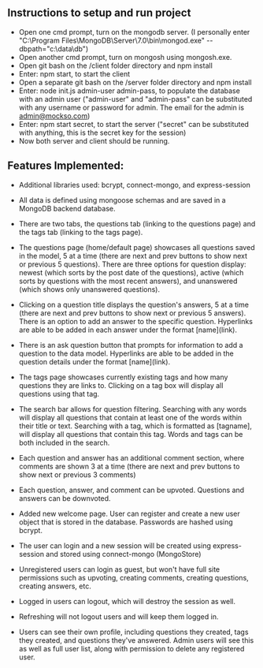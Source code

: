 
## Instructions to setup and run project
* Open one cmd prompt, turn on the mongodb server. (I personally enter "C:\Program Files\MongoDB\Server\7.0\bin\mongod.exe" --dbpath="c:\data\db")
* Open another cmd prompt, turn on mongosh using mongosh.exe.
* Open git bash on the /client folder directory and npm install
* Enter: npm start, to start the client
* Open a separate git bash on the /server folder directory and npm install
* Enter: node init.js admin-user admin-pass, to populate the database with an admin user ("admin-user" and "admin-pass" can be substituted with any username or password for admin. The email for the admin is admin@mockso.com)
* Enter: npm start secret, to start the server ("secret" can be substituted with anything, this is the secret key for the session)
* Now both server and client should be running.


## Features Implemented:
* Additional libraries used: bcrypt, connect-mongo, and express-session

* All data is defined using mongoose schemas and are saved in a MongoDB backend database.

* There are two tabs, the questions tab (linking to the questions page) and the tags tab (linking to the tags page).

* The questions page (home/default page) showcases all questions saved in the model, 5 at a time (there are next and prev buttons to show next or previous 5 questions). There are three options for question display: newest (which sorts by the post date of the questions), active (which sorts by questions with the most recent answers), and unanswered (which shows only unanswered questions).

* Clicking on a question title displays the question's answers, 5 at a time (there are next and prev buttons to show next or previous 5 answers). There is an option to add an answer to the specific question. Hyperlinks are able to be added in each answer under the format \[name\](link).

* There is an ask question button that prompts for information to add a question to the data model. Hyperlinks are able to be added in the question details under the format \[name\](link).

* The tags page showcases currently existing tags and how many questions they are links to. Clicking on a tag box will display all questions using that tag. 

* The search bar allows for question filtering. Searching with any words will display all questions that contain at least one of the words within their title or text. Searching with a tag, which is formatted as \[tagname\], will display all questions that contain this tag. Words and tags can be both included in the search.

* Each question and answer has an additional comment section, where comments are shown 3 at a time (there are next and prev buttons to show next or previous 3 comments)

* Each question, answer, and comment can be upvoted. Questions and answers can be downvoted.

* Added new welcome page. User can register and create a new user object that is stored in the database. Passwords are hashed using bcrypt.

* The user can login and a new session will be created using express-session and stored using connect-mongo (MongoStore)

* Unregistered users can login as guest, but won't have full site permissions such as upvoting, creating comments, creating questions, creating answers, etc.

* Logged in users can logout, which will destroy the session as well.

* Refreshing will not logout users and will keep them logged in. 

* Users can see their own profile, including questions they created, tags they created, and questions they've answered. Admin users will see this as well as full user list, along with permission to delete any registered user.





